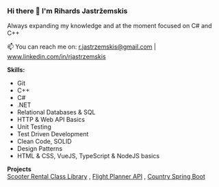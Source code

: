 ### Hi there 👋 I'm Rihards Jastržemskis

Always expanding my knowledge and at the moment focused on C# and C++

📫 You can reach me on: r.jastrzemskis@gmail.com | www.linkedin.com/in/rjastrzemskis

**Skills:**
- Git
- C++
- C#
- .NET
- Relational Databases & SQL
- HTTP & Web API Basics
- Unit Testing
- Test Driven Development
- Clean Code, SOLID
- Design Patterns
- HTML & CSS, VueJS, TypeScript & NodeJS basics

**Projects**  
[Scooter Rental Class Library](https://github.com/rjastrzemskis/Scooter-rental-service) , 
[Flight Planner API](https://github.com/rjastrzemskis/Flight-Planner) ,
[Country Spring Boot]( https://github.com/rjastrzemskis/28Stone_Homework) 


<!--
**rjastrzemskis/rjastrzemskis** is a ✨ _special_ ✨ repository because its `README.md` (this file) appears on your GitHub profile.

Here are some ideas to get you started:

- 🔭 I’m currently working on ...
- 🌱 I’m currently learning ...
- 👯 I’m looking to collaborate on ...
- 🤔 I’m looking for help with ...
- 💬 Ask me about ...
- 📫 How to reach me: ...
- 😄 Pronouns: ...
- ⚡ Fun fact: ...
-->
